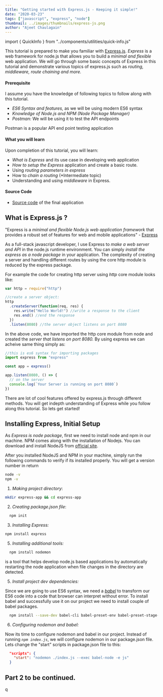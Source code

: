```yaml
---
title: "Getting started with Express.js - Keeping it simple!"
date: "2020-03-23"
tags: ["javascript", "express", "node"]
thumbnail: ../images/thumbnails/express-js.png
author: "Ajeet Chaulagain"
---
```


import { QuickInfo } from "../components/utilities/quick-info.js"

This tutorial is prepared to make you familiar with [Express.js](https://expressjs.com/). _Express_ is a web framework for node.js that allows you to build a _minimal and flexible_ web application. We will go through some basic concepts of Express in this tutorial and demonstrate various topics of express.js such as _routing, middleware, route chaining and more._

#### Prerequisite

I assume you have the knowledge of following topics to follow along with this tutorial.

- _ES6 Syntax and features,_ as we will be using modern ES6 syntax
- _Knowledge of Node.js and NPM (Node Package Manager)_
- _Postman:_ We will be using it to test the API endpoints

<QuickInfo> 
    Postman is a popular API end point testing application
</QuickInfo>

#### What you will learn

Upon completion of this tutorial, you will learn:

- _What is Express_ and its use case in developing web application
- _How to setup the Express_ application and create a basic route.
- Using _routing parameters in express_
- How to _chain a routing_ (\*Intermediate topic)
- Understanding and using _middleware_ in Express.

#### Source Code

- [Source code](https://www.google.com) of the final application

## What is Express.js ?

"Express is a _minimal and flexible Node.js web application framework_ that provides a robust set of features for web and mobile applications" - [Express](https://expressjs.com/)

As a full-stack javascript developer, I use Express to _make a web server and API_ in the node.js runtime environment. You can simply _install the express as a node package_ in your application. The complexity of creating a server and handling different routes by using the core http module is reduced by the express package.

For example the code for creating http server using _http_ core module looks like:

```js
var http = require("http")

//create a server object:
http
  .createServer(function(req, res) {
    res.write("Hello World!") //write a response to the client
    res.end() //end the response
  })
  .listen(8080) //the server object listens on port 8080
```

In the above code, we have imported the http core module from node and created the _server that listens on port 8080._
By using express we can acheive same thing simply as:

```js
//this is es6 syntax for importing packages
import express from "express"

const app = express()

app.listen(8080, () => {
  // on the server
  console.log(`Your Server is running on port 8080`)
})
```

There are lot of cool features offered by express.js through different methods. You will get indepth understanding of Express while you follow along this tutorial. So lets get started!

## Installing Express, Initial Setup

As _Express is node package_, first we need to install node and npm in our machine. NPM comes along with the installation of Nodejs. You can download and install NodeJS from [official site](https://nodejs.org/en/).

After you installed NodeJS and NPM in your machine, simply run the following commands to verify if its installed properly. You will get a version number in return

```bash
node -v
npm -v
```

1. _Making project directory_:

```bash
mkdir express-app && cd express-app
```

2. _Creating package.json file_:

```bash
  npm init
```

3. _Installing Express:_

```bash
npm install express
```

5. _Installing additional tools:_

```bash
  npm install nodemon
```

<QuickInfo url="https://www.npmjs.com/package/nodemon" name="nodemon">is a tool that helps develop node.js based applications by automatically restarting the node application when file changes in the directory are detected.</QuickInfo>

5. _Install project dev dependencies:_

Since we are going to use ES6 syntax, we need a _[babel](https://babeljs.io/)_ to transform our ES6 code into a code that browser can interpret without error. To install babel and successfully use it on our project we need to install couple of babel packages.

```bash
  npm install --save-dev babel-cli babel-preset-env babel-preset-stage-0
```

6. _Configuring nodemon and babel:_

Now its time to configure nodemon and babel in our project. Instead of running _`npm index.js`_, we will configure nodemon in our package.json file. Lets change the "start" scripts in package.json file to this:

```json
  "scripts": {
    "start": "nodemon ./index.js --exec babel-node -e js"
  }

```

## Part 2 to be continued.
q